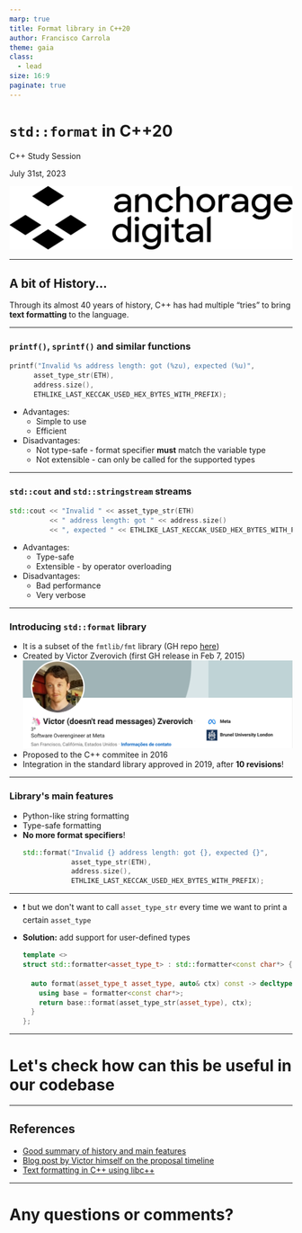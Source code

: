 ```yaml
---
marp: true
title: Format library in C++20
author: Francisco Carrola
theme: gaia
class:
  - lead
size: 16:9
paginate: true
---
```

<style>
/* got this from Anchorage-Brand-Guidelines-may2023.pdf */
  :root {
    --color-background: #E0E0E0;
    --color-foreground: #000000;
    --color-highlight: #5681F6;
    --color-dimmed: #5681F6;
  }
</style>

# `std::format` in C++20

C++ Study Session

July 31st, 2023

![width:400px](./assets/logo.png)

---

<!-- header: '' -->
<!-- footer: '' -->

## A bit of History...

Through its almost 40 years of history, C++ has had multiple “tries” to bring **text formatting** to the language.

---

### `printf()`, `sprintf()` and similar functions

```c++
printf("Invalid %s address length: got (%zu), expected (%u)",
      asset_type_str(ETH),
      address.size(),
      ETHLIKE_LAST_KECCAK_USED_HEX_BYTES_WITH_PREFIX);
```

* Advantages:
  - Simple to use
  - Efficient
* Disadvantages:
  - Not type-safe - format specifier **must** match the variable type
  - Not extensible - can only be called for the supported types

---

### `std::cout` and `std::stringstream` streams

```c++
std::cout << "Invalid " << asset_type_str(ETH)
          << " address length: got " << address.size()
          << ", expected " << ETHLIKE_LAST_KECCAK_USED_HEX_BYTES_WITH_PREFIX;
```

* Advantages:
  - Type-safe
  - Extensible - by operator overloading
* Disadvantages:
  - Bad performance
  - Very verbose

---

### Introducing `std::format` library

* It is a subset of the `fmtlib/fmt` library (GH repo [here](https://github.com/fmtlib/fmt))
* Created by Victor Zverovich (first GH release in Feb 7, 2015)
  ![width:800px](./assets/victor-linkedin.png)
* Proposed to the C++ commitee in 2016
* Integration in the standard library approved in 2019, after **10 revisions**!

---

### Library's main features

* Python-like string formatting
* Type-safe formatting
* **No more format specifiers**!
  ```c++
  std::format("Invalid {} address length: got {}, expected {}",
              asset_type_str(ETH),
              address.size(),
              ETHLIKE_LAST_KECCAK_USED_HEX_BYTES_WITH_PREFIX);
  ```

---

* :heavy_exclamation_mark: but we don't want to call `asset_type_str` every time we want to print a certain `asset_type`
* **Solution:** add support for user-defined types

  ```c++
  template <>
  struct std::formatter<asset_type_t> : std::formatter<const char*> {

    auto format(asset_type_t asset_type, auto& ctx) const -> decltype(ctx.out()) {
      using base = formatter<const char*>;
      return base::format(asset_type_str(asset_type), ctx);
    }
  };
  ```

---

# Let's check how can this be useful in our codebase

---

## References

* [Good summary of history and main features](https://madridccppug.github.io/posts/stdformat/)
* [Blog post by Victor himself on the proposal timeline](https://www.zverovich.net/2019/07/23/std-format-cpp20.html)
* [Text formatting in C++ using libc++](https://blog.llvm.org/posts/2022-08-14-libc++-format/)

---

# Any questions or comments?
